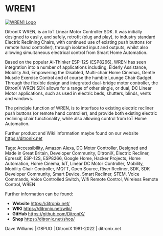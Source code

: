# WREN1

[![WREN1 Logo](https://ditronix.net/wp-content/uploads/2020/08/WREN-Smart-Device-Banner-0x0.jpg)](https://ditronix.net/)

DitroniX WREN, is an IoT Linear Motor Controller SDK.  It was initially designed to easily, and safely, retrofit (plug and play), to industry standard Electric Reclining Chairs, with continued use of existing push buttons (or remote hand controller), through isolated input and outputs, whilst also allowing simultaneous electrical control from Smart Home Automation.

Based on the popular Ai-Thinker ESP-12S (ESP8266), WREN has seen integration into a number of applications including, Elderly Assistance, Mobility Aid, Empowering the Disabled, Multi-chair Home Cinemas, Gentle Muscle Exercise Control and of course the humble Lounge Chair Gadget.  Through the flexible design and integrated dual-bridge motor controller, the DitroniX WREN SDK allows for a range of other single, or dual, DC Linear Motor applications, such as used in electric beds, shutters, blinds, vents and windows.

The principle function of WREN, is to interface to existing electric recliner push buttons (or remote hand controller), and provide both existing electric reclining chair functionality, while also allowing control from IoT Home Automation.

Further product and Wiki information maybe found on our website https://ditronix.net

Tags: Accessibility, Amazon Alexa, DC Motor Controller, Designed and Made in Great Britain, Developer Community, DitroniX, Electric Recliner, Epressif, ESP-12S, ESP8266, Google Home, Hacker Projects, Home Automation, Home Cinema, IoT, Linear DC Motor Controller, Mobility, Mobility Chair Controller, MQTT, Open Source, Riser Recliner, SDK, SDK Developer Community, Smart Device, Smart Recliner, STEM, Voice Commands, Voice Controlled Switch, Wifi Remote Control, Wireless Remote Control, WREN


Further information can be found:

- **Website** https://ditronix.net/
- **WIKI**  https://ditronix.net/wiki/
- **GitHub**  https://github.com/DitroniX/
- **Shop**  https://ditronix.net/shop/

Dave Williams | G8PUO | DitroniX 1981-2022 | ditronix.net
